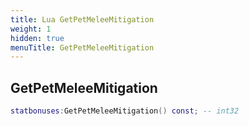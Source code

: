 ```yaml
---
title: Lua GetPetMeleeMitigation
weight: 1
hidden: true
menuTitle: GetPetMeleeMitigation
---
```

## GetPetMeleeMitigation
```lua
statbonuses:GetPetMeleeMitigation() const; -- int32
```